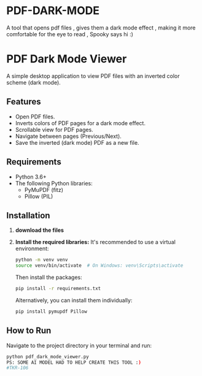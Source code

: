 # PDF-DARK-MODE
A tool that opens pdf files , gives them a dark mode effect , making it more comfortable for the eye to read , Spooky says hi :)

# PDF Dark Mode Viewer

A simple desktop application to view PDF files with an inverted color scheme (dark mode).

## Features

* Open PDF files.
* Inverts colors of PDF pages for a dark mode effect.
* Scrollable view for PDF pages.
* Navigate between pages (Previous/Next).
* Save the inverted (dark mode) PDF as a new file.

## Requirements

* Python 3.6+
* The following Python libraries:
    * PyMuPDF (fitz)
    * Pillow (PIL)

## Installation

1.  **download the files**
 

2.  **Install the required libraries:**
    It's recommended to use a virtual environment:
    ```bash
    python -m venv venv
    source venv/bin/activate  # On Windows: venv\Scripts\activate
    ```
    Then install the packages:
    ```bash
    pip install -r requirements.txt
    ```
    Alternatively, you can install them individually:
    ```bash
    pip install pymupdf Pillow
    ```

## How to Run

Navigate to the project directory in your terminal and run:

```bash
python pdf_dark_mode_viewer.py
PS: SOME AI MODEL HAD TO HELP CREATE THIS TOOL :)
#TKR-106
